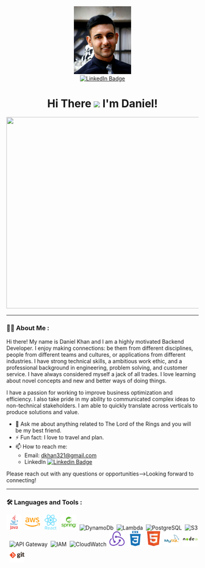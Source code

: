 <div id="header" align="center">
  <img src="_B7A9161.png" width="150"/>
  <div id="badges">
    <a href="https://www.linkedin.com/in/-danielkhan/">
      <img src="https://img.shields.io/badge/LinkedIn-blue?style=for-the-badge&logo=linkedin&logoColor=white" alt="LinkedIn Badge"/>
    </a>
    <h1>
      Hi There
      <img src="https://media.giphy.com/media/hvRJCLFzcasrR4ia7z/giphy.gif" width="30px"/>
      I'm Daniel!
    </h1>
  </div>
</div>

<div align="center">
  <img src="https://media.giphy.com/media/MeJgB3yMMwIaHmKD4z/giphy.gif" width="700" height="500"/>
</div>

---

### :man_technologist: About Me :

Hi there! My name is Daniel Khan and I am a highly motivated Backend Developer. I enjoy making connections: be them from different disciplines, people from different teams and cultures, or applications from different industries. I have strong technical skills, a ambitious work ethic, and a professional background in engineering, problem solving, and customer service. I have always considered myself a jack of all trades. I love learning about novel concepts and new and better ways of doing things.

I have a passion for working to improve business optimization and efficiency. I also take pride in my ability to communicated complex ideas to non-technical stakeholders. I am able to quickly translate across verticals to produce solutions and value.

  - 💬 Ask me about anything related to The Lord of the Rings and you will be my best friend.
  - ⚡ Fun fact: I love to travel and plan.
  - 📫 How to reach me: 
      - Email: dkhan321@gmail.com 
      - LinkedIn [![Linkedin Badge](https://img.shields.io/badge/-Daniel-blue?style=flat&logo=Linkedin&logoColor=white)](your-linkedin-url)

Please reach out with any questions or opportunities-->Looking forward to connecting!

---

### :hammer_and_wrench: Languages and Tools :
<div>
  <img src="https://github.com/devicons/devicon/blob/master/icons/java/java-original-wordmark.svg" title="Java" alt="Java" width="40" height="40"/>&nbsp;
  <img src="https://github.com/devicons/devicon/blob/master/icons/amazonwebservices/amazonwebservices-plain-wordmark.svg" title="AWS" alt="AWS" width="40"/>&nbsp;
  <img src="https://github.com/devicons/devicon/blob/master/icons/react/react-original-wordmark.svg" title="React" alt="React" width="40" height="40"/>&nbsp;
  <img src="https://github.com/devicons/devicon/blob/master/icons/spring/spring-original-wordmark.svg" title="Spring" alt="Spring" width="40" height="40"/>&nbsp;
  <img src="https://github.com/leungwensen/svg-icon/blob/master/dist/svg/logos/aws-dynamodb.svg" title="DynamoDb" alt="DynamoDb" width="40" height="40"/>&nbsp;
  <img src="https://github.com/leungwensen/svg-icon/blob/master/dist/svg/logos/aws-lambda.svg" title="Lambda" alt="Lambda" width="40" height="40"/>&nbsp;
  <img src="https://github.com/leungwensen/svg-icon/blob/master/dist/svg/logos/postgresql.svg" title="PostgreSQL" alt="PostgreSQL" width="40" height="40"/>&nbsp;
  <img src="https://github.com/leungwensen/svg-icon/blob/master/dist/svg/logos/aws-s3.svg" title="S3" alt="S3" width="40" height="40"/>&nbsp;
  <img src="https://github.com/leungwensen/svg-icon/blob/master/dist/svg/logos/aws-api-gateway.svg" title="API Gateway" alt="API Gateway" width="40" height="40"/>&nbsp;
  <img src="https://github.com/leungwensen/svg-icon/blob/master/dist/svg/logos/aws-iam.svg" title="IAM" alt="IAM" width="40" height="40"/>&nbsp;
  <img src="https://github.com/leungwensen/svg-icon/blob/master/dist/svg/logos/aws-cloudwatch.svg" title="CloudWatch" alt="CloudWatch" width="40" height="40"/>&nbsp;
  <img src="https://github.com/devicons/devicon/blob/master/icons/redux/redux-original.svg" title="Redux" alt="Redux " width="40" height="40"/>&nbsp;
  <img src="https://github.com/devicons/devicon/blob/master/icons/css3/css3-plain-wordmark.svg"  title="CSS3" alt="CSS" width="40" height="40"/>&nbsp;
  <img src="https://github.com/devicons/devicon/blob/master/icons/html5/html5-original.svg" title="HTML5" alt="HTML" width="40" height="40"/>&nbsp;
  <img src="https://github.com/devicons/devicon/blob/master/icons/mysql/mysql-original-wordmark.svg" title="MySQL"  alt="MySQL" width="40" height="40"/>&nbsp;
  <img src="https://github.com/devicons/devicon/blob/master/icons/nodejs/nodejs-original-wordmark.svg" title="NodeJS" alt="NodeJS" width="40" height="40"/>&nbsp;
  <img src="https://github.com/devicons/devicon/blob/master/icons/git/git-original-wordmark.svg" title="Git" **alt="Git" width="40" height="40"/>
</div>

<!--
**Dkhan213/Dkhan213** is a ✨ _special_ ✨ repository because its `README.md` (this file) appears on your GitHub profile.

Here are some ideas to get you started:


  - 💪 Proficient: ​ Java, DynamoDb, Lambda, JUnit, Dagger
  - 👌 Knowledgeable: ​PostgreSQL, Springboot, S3, API Gateway, RSLogix5000, RSLogix500
  - 👍 Familiar: ​ JavaScript, React.js, HTML, CSS, IAM, CloudWatch, OpenAPI, UML



https://media.giphy.com/media/dWesBcTLavkZuG35MI/giphy.gif

- 🔭 I’m currently working on ..
- 💬 Ask me about ...
- 📫 How to reach me: ...
- 😄 Pronouns: ...
- ⚡ Fun fact: ...
-->
